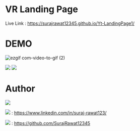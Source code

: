 # VR Landing Page

Live Link : https://surajrawat12345.github.io/Yt-LandingPage1/

# DEMO
![ezgif com-video-to-gif (2)](https://github.com/SurajRawat12345/Yt-LandingPage1/assets/115080037/71b83518-cd5b-464a-a444-904b94d118da)

<img src="https://img.shields.io/badge/VR-Virtual_Reality-yellow"> <img src="https://img.shields.io/badge/Cool-Landin_Page-lime">

# Author
<img src="https://img.shields.io/badge/Author-Suraj_Rawat-blue">

<img src="https://img.shields.io/badge/LinkedIn-crimson"> : https://www.linkedin.com/in/suraj-rawat123/

<img src="https://img.shields.io/badge/Github-crimson"> : https://github.com/SurajRawat12345
